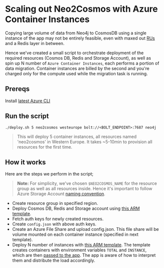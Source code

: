 # Scaling out Neo2Cosmos with Azure Container Instances
Copying large volume of data from Neo4j to CosmosDB using a single instance of the app may not be entirely feasible, even with maxed out [RUs](https://docs.microsoft.com/en-us/azure/cosmos-db/request-units) and a Redis layer in between.

Hence we've created a small script to orchestrate deployment of the required resources (Cosmos DB, Redis and Storage Account), as well as spin up N number of `Azure Container Instances`, each performs a portion of data migration. Container instances are billed by the second and you're charged only for the compute used while the migration task is running.

## Prereqs
Install [latest Azure CLI](https://docs.microsoft.com/en-us/cli/azure/install-azure-cli?view=azure-cli-latest)

## Run the script
`./deploy.sh 5 neo2cosmos westeurope bolt://<BOLT_ENDPOINT>:7687 neo4j`

> This will deploy 5 container instances, all resources named 'neo2cosmos' in Western Europe. It takes ~5-10min to provision all resources for the first time.

## How it works
Here are the steps we perform in the script;

> **Note:** For simplicity, we've chosen `$NEO2COSMOS_NAME` for the resource group as well as all resources inside. Hence it's important to follow Azure Storage Account [naming convention](https://docs.microsoft.com/en-us/azure/architecture/best-practices/naming-conventions).

- Create resource group in specified region.
- Deploy Cosmos DB, Redis and Storage account using [this ARM template](https://github.com/syedhassaanahmed/neo-to-cosmos/blob/master/aci/deploy-resources.json).
- Fetch auth keys for newly created  resources.
- Create `config.json` with above auth keys.
- Create an Azure File Share and upload config.json. This file share will be volume mounted on each container instance (specified in next template).
- Deploy N number of instances with [this ARM template](https://github.com/syedhassaanahmed/neo-to-cosmos/blob/master/aci/deploy-aci.json). The template creates containers with environment variables `TOTAL` and `INSTANCE`, which are then [passed to the app](https://github.com/syedhassaanahmed/neo-to-cosmos/blob/master/Dockerfile). The app is aware of how to interpret them and distribute the load accordingly.